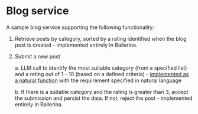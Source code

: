 # Blog service

A sample blog service supporting the following functionality:

1. Retrieve posts by category, sorted by a rating identified when the blog post is created - implemented entirely in Ballerina.

2. Submit a new post

    a. LLM call to identify the most suitable category (from a specified list) and a rating out of 1 - 10 (based on a defined criteria) - [implemented as a natural function](./review_blog.bal) with the requirement specified in natural language

    b. If there is a suitable category and the rating is greater than 3, accept the submission and persist the data. If not, reject the post - implemented entirely in Ballerina.
